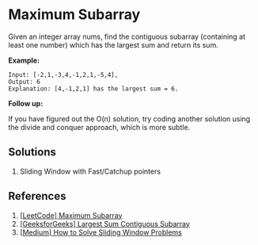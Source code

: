 # Maximum Subarray

Given an integer array nums, find the contiguous subarray (containing at least one number) which has the largest sum and return its sum.

**Example:**

```text
Input: [-2,1,-3,4,-1,2,1,-5,4],
Output: 6
Explanation: [4,-1,2,1] has the largest sum = 6.
```

**Follow up:**

If you have figured out the O(n) solution, try coding another solution using the divide and conquer approach, which is more subtle.

## Solutions

1. Sliding Window with Fast/Catchup pointers

## References

1. [[LeetCode] Maximum Subarray](https://leetcode.com/problems/maximum-subarray/)
1. [[GeeksforGeeks] Largest Sum Contiguous Subarray](https://www.geeksforgeeks.org/largest-sum-contiguous-subarray/)
1. [[Medium] How to Solve Sliding Window Problems](https://medium.com/outco/how-to-solve-sliding-window-problems-28d67601a66)
